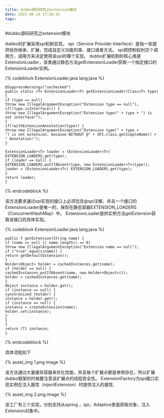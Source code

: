 ```yaml
---
title: dubbo源码研究之extension模块
date: 2023-06-19 17:20:53
tags:
---
```

#dubbo源码研究之extension模块

dubbo的扩展采用spi机制实现，
spi（Service Provider Interface）是指一些提供给你继承、扩展，完成自定义功能的类、接口或者方法。
spi把控制权利交个调用方，调用方来决定使用该spi的哪个实现。
dubbo扩展机制的核心类是ExtensionLoader，该类通过静态方法getExtensionLoader获取一个指定接口的ExtensionLoader实例。

{% codeblock ExtensionLoader.java  lang:java  %}

    @SuppressWarnings("unchecked")  
    public static <T> ExtensionLoader<T> getExtensionLoader(Class<T> type) {  
    if (type == null)  
    throw new IllegalArgumentException("Extension type == null");  
    if(!type.isInterface()) {  
    throw new IllegalArgumentException("Extension type(" + type + ") is not interface!");  
    }  
    if(!withExtensionAnnotation(type)) {  
    throw new IllegalArgumentException("Extension type(" + type +   
    ") is not extension, because WITHOUT @" + SPI.class.getSimpleName() + " Annotation!");  
    }
    
    ExtensionLoader<T> loader = (ExtensionLoader<T>) EXTENSION_LOADERS.get(type);  
    if (loader == null) {  
    EXTENSION_LOADERS.putIfAbsent(type, new ExtensionLoader<T>(type));  
    loader = (ExtensionLoader<T>) EXTENSION_LOADERS.get(type);  
    }  
    return loader;  
    }
{% endcodeblock %}

该方法要求通过spi实现的接口上必须包含@spi注解，并且一个接口的ExtensionLoader是唯一的，保存在静态容器EXTENSION_LOADERS（ConcurrentHashMap）中。
ExtensionLoader提供实例方法getExtension获取该接口的具体实现。

{% codeblock ExtensionLoader.java  lang:java  %}

    public T getExtension(String name) {  
    if (name == null || name.length() == 0)  
    throw new IllegalArgumentException("Extension name == null");  
    if ("true".equals(name)) {  
    return getDefaultExtension();  
    }  
    Holder<Object> holder = cachedInstances.get(name);  
    if (holder == null) {  
    cachedInstances.putIfAbsent(name, new Holder<Object>());  
    holder = cachedInstances.get(name);  
    }  
    Object instance = holder.get();  
    if (instance == null) {  
    synchronized (holder) {  
    instance = holder.get();  
    if (instance == null) {  
    instance = createExtension(name);  
    holder.set(instance);  
    }  
    }  
    }  
    return (T) instance;  
    }
{% endcodeblock %}

具体流程如下

{% asset_img 1.png  image %}

该方法通过大量缓存容器来优化性能，并且每个扩展点都是单例存在，所以扩展dubbo框架的时候要注意该扩展点的线程安全性。
ExtensionFactory为spi接口实现实例在注入属性（injectExtension）时提供注入的属性.

{% asset_img 2.png  image %}

该工厂有三个实现，分别支持从spring ，spi，Adaptive里面获取对象，注入Extension对象中。

